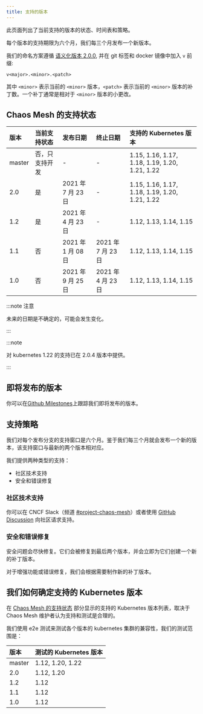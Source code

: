 ```yaml
---
title: 支持的版本
---
```


此页面列出了当前支持的版本的状态、时间表和策略。

每个版本的支持期限为六个月，我们每三个月发布一个新版本。

我们的命名方案遵循 [语义化版本 2.0.0](https://semver.org/lang/zh-CN/), 并在 git 标签和 docker 镜像中加入 `v` 前缀:

```plain
v<major>.<minor>.<patch>
```

其中 `<minor>` 表示当前的 `<minor>` 版本，`<patch>` 表示当前的 `<minor>` 版本的补丁数。一个补丁通常是相对于 `<minor>` 版本的小更改。

## Chaos Mesh 的支持状态

| 版本   | 当前支持状态   | 发布日期           | 终止日期           | 支持的 Kubernetes 版本                         |
| :----- | :------------- | :----------------- | :----------------- | :--------------------------------------------- |
| master | 否，只支持开发 | -                  | -                  | 1.15, 1.16, 1.17, 1.18, 1.19, 1.20, 1.21, 1.22 |
| 2.0    | 是             | 2021 年 7 月 23 日 | -                  | 1.15, 1.16, 1.17, 1.18, 1.19, 1.20, 1.21, 1.22 |
| 1.2    | 是             | 2021 年 4 月 23 日 | -                  | 1.12, 1.13, 1.14, 1.15                         |
| 1.1    | 否             | 2021 年 1 月 08 日 | 2021 年 7 月 23 日 | 1.12, 1.13, 1.14, 1.15                         |
| 1.0    | 否             | 2021 年 9 月 25 日 | 2021 年 4 月 23 日 | 1.12, 1.13, 1.14, 1.15                         |

:::note 注意

未来的日期是不确定的，可能会发生变化。

:::

:::note

对 kubernetes 1.22 的支持已在 2.0.4 版本中提供。

:::

## 即将发布的版本

你可以在[Github Milestones](https://github.com/chaos-mesh/chaos-mesh/milestones)上跟踪我们即将发布的版本。

## 支持策略

我们对每个发布分支的支持窗口是六个月。鉴于我们每三个月就会发布一个新的版本，该支持窗口与最新的两个版本相对应。

我们提供两种类型的支持：

- 社区技术支持
- 安全和错误修复

### 社区技术支持

你可以在 CNCF Slack（频道 [#project-chaos-mesh](https://cloud-native.slack.com/archives/C0193VAV272)）或者使用 [GitHub Discussion](https://github.com/chaos-mesh/chaos-mesh/discussions) 向社区请求支持。

### 安全和错误修复

安全问题会尽快修复。它们会被修复到最后两个版本，并会立即为它们创建一个新的补丁版本。

对于增强功能或错误修复，我们会根据需要制作新的补丁版本。

## 我们如何确定支持的 Kubernetes 版本

在 [Chaos Mesh 的支持状态](#chaos-mesh-的支持状态) 部分显示的支持的 Kubernetes 版本列表，取决于 Chaos Mesh 维护者认为支持和测试是合理的。

我们使用 e2e 测试来测试各个版本的 kubernetes 集群的兼容性，我们的测试范围是：

| 版本   | 测试的 Kubernetes 版本 |
| :----- | :--------------------- |
| master | 1.12, 1.20, 1.22       |
| 2.0    | 1.12, 1.20             |
| 1.2    | 1.12                   |
| 1.1    | 1.12                   |
| 1.0    | 1.12                   |
